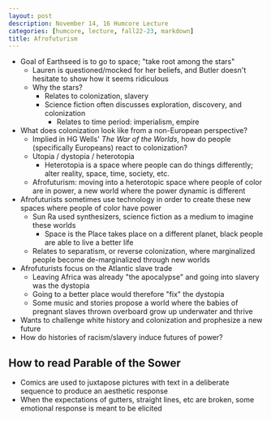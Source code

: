 ```yaml
---
layout: post
description: November 14, 16 Humcore Lecture
categories: [humcore, lecture, fall22-23, markdown]
title: Afrofuturism
---
```


- Goal of Earthseed is to go to space; "take root among the stars"
    - Lauren is questioned/mocked for her beliefs, and Butler doesn't hesitate to show how it seems ridiculous
    - Why the stars?
        - Relates to colonization, slavery
        - Science fiction often discusses exploration, discovery, and colonization
            - Relates to time period: imperialism, empire
- What does colonization look like from a non-European perspective?
    - Implied in HG Wells' *The War of the Worlds*, how do people (specifically Europeans) react to colonization?
    - Utopia / dystopia / heterotopia
        - Heterotopia is a space where people can do things differently; alter reality, space, time, society, etc.
    - Afrofuturism: moving into a heterotopic space where people of color are in power, a new world where the power dynamic is different
- Afrofuturists sometimes use technology in order to create these new spaces where people of color have power
    - Sun Ra used synthesizers, science fiction as a medium to imagine these worlds
        - Space is the Place takes place on a different planet, black people are able to live a better life
    - Relates to separatism, or reverse colonization, where marginalized people become de-marginalized through new worlds
- Afrofuturists focus on the Atlantic slave trade
    - Leaving Africa was already "the apocalypse" and going into slavery was the dystopia
    - Going to a better place would therefore "fix" the dystopia
    - Some music and stories propose a world where the babies of pregnant slaves thrown overboard grow up underwater and thrive
- Wants to challenge white history and colonization and prophesize a new future 
- How do histories of racism/slavery induce futures of power?

## How to read Parable of the Sower

- Comics are used to juxtapose pictures with text in a deliberate sequence to produce an aesthetic response
- When the expectations of gutters, straight lines, etc are broken, some emotional response is meant to be elicited